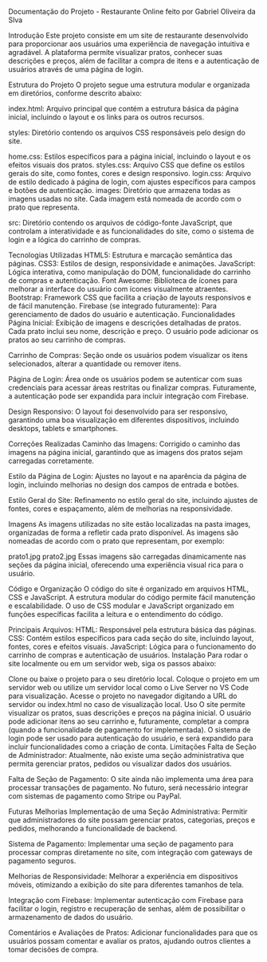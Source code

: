 Documentação do Projeto - Restaurante Online
feito por Gabriel Oliveira da Slva

Introdução
Este projeto consiste em um site de restaurante desenvolvido para proporcionar aos usuários uma experiência de navegação intuitiva e agradável. A plataforma permite visualizar pratos, conhecer suas descrições e preços, além de facilitar a compra de itens e a autenticação de usuários através de uma página de login.

Estrutura do Projeto
O projeto segue uma estrutura modular e organizada em diretórios, conforme descrito abaixo:

index.html: Arquivo principal que contém a estrutura básica da página inicial, incluindo o layout e os links para os outros recursos.

styles: Diretório contendo os arquivos CSS responsáveis pelo design do site.

home.css: Estilos específicos para a página inicial, incluindo o layout e os efeitos visuais dos pratos.
styles.css: Arquivo CSS que define os estilos gerais do site, como fontes, cores e design responsivo.
login.css: Arquivo de estilo dedicado à página de login, com ajustes específicos para campos e botões de autenticação.
images: Diretório que armazena todas as imagens usadas no site. Cada imagem está nomeada de acordo com o prato que representa.

src: Diretório contendo os arquivos de código-fonte JavaScript, que controlam a interatividade e as funcionalidades do site, como o sistema de login e a lógica do carrinho de compras.

Tecnologias Utilizadas
HTML5: Estrutura e marcação semântica das páginas.
CSS3: Estilos de design, responsividade e animações.
JavaScript: Lógica interativa, como manipulação do DOM, funcionalidade do carrinho de compras e autenticação.
Font Awesome: Biblioteca de ícones para melhorar a interface do usuário com ícones visualmente atraentes.
Bootstrap: Framework CSS que facilita a criação de layouts responsivos e de fácil manutenção.
Firebase (se integrado futuramente): Para gerenciamento de dados do usuário e autenticação.
Funcionalidades
Página Inicial: Exibição de imagens e descrições detalhadas de pratos. Cada prato inclui seu nome, descrição e preço. O usuário pode adicionar os pratos ao seu carrinho de compras.

Carrinho de Compras: Seção onde os usuários podem visualizar os itens selecionados, alterar a quantidade ou remover itens.

Página de Login: Área onde os usuários podem se autenticar com suas credenciais para acessar áreas restritas ou finalizar compras. Futuramente, a autenticação pode ser expandida para incluir integração com Firebase.

Design Responsivo: O layout foi desenvolvido para ser responsivo, garantindo uma boa visualização em diferentes dispositivos, incluindo desktops, tablets e smartphones.

Correções Realizadas
Caminho das Imagens: Corrigido o caminho das imagens na página inicial, garantindo que as imagens dos pratos sejam carregadas corretamente.

Estilo da Página de Login: Ajustes no layout e na aparência da página de login, incluindo melhorias no design dos campos de entrada e botões.

Estilo Geral do Site: Refinamento no estilo geral do site, incluindo ajustes de fontes, cores e espaçamento, além de melhorias na responsividade.

Imagens
As imagens utilizadas no site estão localizadas na pasta images, organizadas de forma a refletir cada prato disponível. As imagens são nomeadas de acordo com o prato que representam, por exemplo:

prato1.jpg
prato2.jpg
Essas imagens são carregadas dinamicamente nas seções da página inicial, oferecendo uma experiência visual rica para o usuário.

Código e Organização
O código do site é organizado em arquivos HTML, CSS e JavaScript. A estrutura modular do código permite fácil manutenção e escalabilidade. O uso de CSS modular e JavaScript organizado em funções específicas facilita a leitura e o entendimento do código.

Principais Arquivos:
HTML: Responsável pela estrutura básica das páginas.
CSS: Contém estilos específicos para cada seção do site, incluindo layout, fontes, cores e efeitos visuais.
JavaScript: Lógica para o funcionamento do carrinho de compras e autenticação de usuários.
Instalação
Para rodar o site localmente ou em um servidor web, siga os passos abaixo:

Clone ou baixe o projeto para o seu diretório local.
Coloque o projeto em um servidor web ou utilize um servidor local como o Live Server no VS Code para visualização.
Acesse o projeto no navegador digitando a URL do servidor ou index.html no caso de visualização local.
Uso
O site permite visualizar os pratos, suas descrições e preços na página inicial.
O usuário pode adicionar itens ao seu carrinho e, futuramente, completar a compra (quando a funcionalidade de pagamento for implementada).
O sistema de login pode ser usado para autenticação do usuário, e será expandido para incluir funcionalidades como a criação de conta.
Limitações
Falta de Seção de Administrador: Atualmente, não existe uma seção administrativa que permita gerenciar pratos, pedidos ou visualizar dados dos usuários.

Falta de Seção de Pagamento: O site ainda não implementa uma área para processar transações de pagamento. No futuro, será necessário integrar com sistemas de pagamento como Stripe ou PayPal.

Futuras Melhorias
Implementação de uma Seção Administrativa: Permitir que administradores do site possam gerenciar pratos, categorias, preços e pedidos, melhorando a funcionalidade de backend.

Sistema de Pagamento: Implementar uma seção de pagamento para processar compras diretamente no site, com integração com gateways de pagamento seguros.

Melhorias de Responsividade: Melhorar a experiência em dispositivos móveis, otimizando a exibição do site para diferentes tamanhos de tela.

Integração com Firebase: Implementar autenticação com Firebase para facilitar o login, registro e recuperação de senhas, além de possibilitar o armazenamento de dados do usuário.

Comentários e Avaliações de Pratos: Adicionar funcionalidades para que os usuários possam comentar e avaliar os pratos, ajudando outros clientes a tomar decisões de compra.
